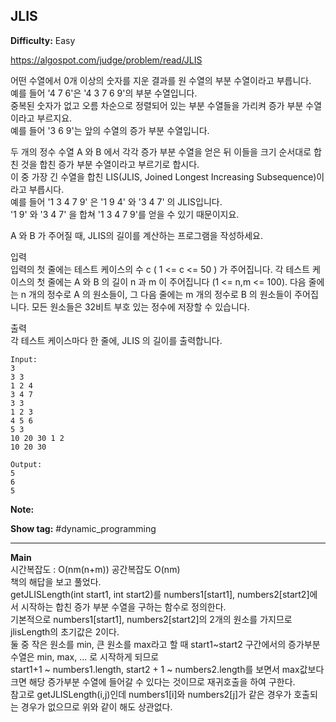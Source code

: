 ## JLIS

**Difficulty:** Easy

https://algospot.com/judge/problem/read/JLIS

어떤 수열에서 0개 이상의 숫자를 지운 결과를 원 수열의 부분 수열이라고 부릅니다. <br/>
예를 들어 '4 7 6'은 '4 3 7 6 9'의 부분 수열입니다. <br/>
중복된 숫자가 없고 오름 차순으로 정렬되어 있는 부분 수열들을 가리켜 증가 부분 수열이라고 부르지요. <br/>
예를 들어 '3 6 9'는 앞의 수열의 증가 부분 수열입니다. <br/>

두 개의 정수 수열 A 와 B 에서 각각 증가 부분 수열을 얻은 뒤 이들을 크기 순서대로 합친 것을 합친 증가 부분 수열이라고 부르기로 합시다. <br/>
이 중 가장 긴 수열을 합친 LIS(JLIS, Joined Longest Increasing Subsequence)이라고 부릅시다. <br/>
예를 들어 '1 3 4 7 9' 은 '1 9 4' 와 '3 4 7' 의 JLIS입니다. <br/>
'1 9' 와 '3 4 7' 을 합쳐 '1 3 4 7 9'를 얻을 수 있기 때문이지요. <br/>

A 와 B 가 주어질 때, JLIS의 길이를 계산하는 프로그램을 작성하세요. <br/>

입력 <br/>
입력의 첫 줄에는 테스트 케이스의 수 c ( 1 <= c <= 50 ) 가 주어집니다. 각 테스트 케이스의 첫 줄에는 A 와 B 의 길이 n 과 m 이 주어집니다 (1 <= n,m <= 100). 다음 줄에는 n 개의 정수로 A 의 원소들이, 그 다음 줄에는 m 개의 정수로 B 의 원소들이 주어집니다. 모든 원소들은 32비트 부호 있는 정수에 저장할 수 있습니다.

출력 <br/>
각 테스트 케이스마다 한 줄에, JLIS 의 길이를 출력합니다.

```
Input:
3
3 3
1 2 4
3 4 7
3 3
1 2 3
4 5 6
5 3
10 20 30 1 2
10 20 30

Output: 
5
6
5
```

**Note:**

**Show tag:** \#dynamic\_programming

------------------------------------

**Main** <br/>
시간복잡도 : O(nm(n+m)) 공간복잡도 O(nm) <br/>
책의 해답을 보고 풀었다. <br/>
getJLISLength(int start1, int start2)를 numbers1[start1], numbers2[start2]에서 시작하는 합친 증가 부분 수열을 구하는 함수로 정의한다. <br/>
기본적으로 numbers1[start1], numbers2[start2]의 2개의 원소를 가지므로 jlisLength의 초기값은 2이다. <br/>
둘 중 작은 원소를 min, 큰 원소를 max라고 할 때 start1~start2 구간에서의 증가부분 수열은 min, max, ... 로 시작하게 되므로 <br/>
start1+1 ~ numbers1.length, start2 + 1 ~ numbers2.length를 보면서 max값보다 크면 해당 증가부분 수열에 들어갈 수 있다는 것이므로 재귀호출을 하여 구한다. <br/>
참고로 getJLISLength(i,j)인데 numbers1[i]와 numbers2[j]가 같은 경우가 호출되는 경우가 없으므로 위와 같이 해도 상관없다. <br/>